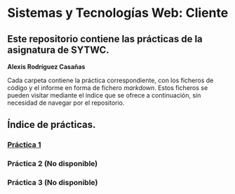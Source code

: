 # Sistemas y Tecnologías Web: Cliente
## Este repositorio contiene las prácticas de la asignatura de SYTWC.
**Alexis Rodríguez Casañas**

Cada carpeta contiene la práctica correspondiente, con los ficheros de código y el informe en forma de fichero *markdown*.
Estos ficheros se pueden visitar mediante el índice que se ofrece a continuación, sin necesidad de navegar por el repositorio.

## Índice de prácticas.
### [Práctica 1](https://github.com/alexrcas/SYTWC/blob/master/practica1/practica1.md)
### Práctica 2 (No disponible)
### Práctica 3 (No disponible)
